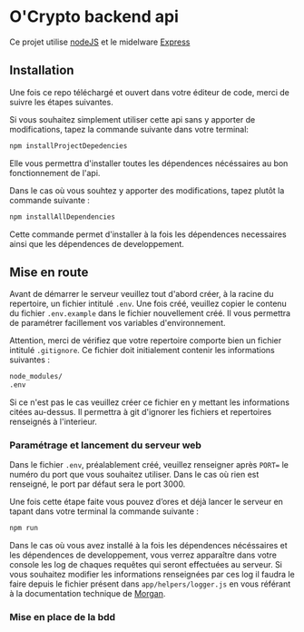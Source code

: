 # O'Crypto backend api

Ce projet utilise [nodeJS](https://nodejs.org/dist/latest-v16.x/docs/api/) et le midelware [Express](https://expressjs.com/fr/4x/api.html)

## Installation

Une fois ce repo téléchargé et ouvert dans votre éditeur de code, merci de suivre les étapes suivantes.


Si vous souhaitez simplement utiliser cette api sans y apporter de modifications, tapez la commande suivante dans votre terminal: 
```bash
npm installProjectDepedencies
```
Elle vous permettra d'installer toutes les dépendences nécéssaires au bon fonctionnement de l'api.

Dans le cas où vous souhtez y apporter des modifications, tapez plutôt la commande suivante :
```bash
npm installAllDependencies
```
Cette commande permet d'installer à la fois les dépendences necessaires ainsi que les dépendences de developpement.

## Mise en route

Avant de démarrer le serveur veuillez tout d'abord créer, à la racine du repertoire, un fichier intitulé `.env`.
Une fois créé, veuillez copier le contenu du fichier `.env.example` dans le fichier nouvellement créé.
Il vous permettra de paramétrer facillement vos variables d'environnement.

Attention, merci de vérifiez que votre repertoire comporte bien un fichier intitulé `.gitignore`.
Ce fichier doit initialement contenir les informations suivantes :

```bash
node_modules/
.env
```

Si ce n'est pas le cas veuillez créer ce fichier en y mettant les informations citées au-dessus.
Il permettra à git d'ignorer les fichiers et repertoires renseignés à l'interieur.

### Paramétrage et lancement du serveur web
Dans le fichier `.env`, préalablement créé, veuillez renseigner après `PORT=` le numéro du port que vous souhaitez utiliser.
Dans le cas où rien est renseigné, le port par défaut sera le port 3000.

Une fois cette étape faite vous pouvez d’ores et déjà lancer le serveur en tapant dans votre terminal la commande suivante : 
```bash
npm run
```
Dans le cas où vous avez installé à la fois les dépendences nécéssaires et les dépendences de developpement, vous verrez apparaître dans votre console les log de chaques requêtes qui seront effectuées au serveur.
Si vous souhaitez modifier les informations renseignées par ces log il faudra le faire depuis le fichier présent dans `app/helpers/logger.js` en vous référant à la documentation technique de [Morgan](https://github.com/expressjs/morgan#readme).

### Mise en place de la bdd